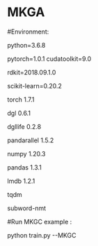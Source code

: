 # MKGA

#Environment:

python=3.6.8

pytorch=1.0.1 cudatoolkit=9.0

rdkit=2018.09.1.0

scikit-learn=0.20.2

torch          1.7.1

dgl            0.6.1

dgllife        0.2.8

pandarallel    1.5.2

numpy          1.20.3

pandas         1.3.1

lmdb           1.2.1

tqdm

subword-nmt



#Run MKGC example :

python train.py --MKGC

